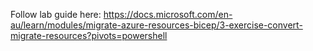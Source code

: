 Follow lab guide here: https://docs.microsoft.com/en-au/learn/modules/migrate-azure-resources-bicep/3-exercise-convert-migrate-resources?pivots=powershell
